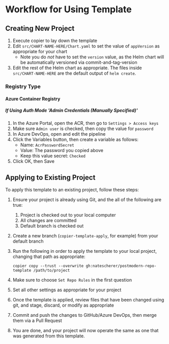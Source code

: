 # Workflow for Using Template

## Creating New Project

1. Execute copier to lay down the template
1. Edit `src/CHART-NAME-HERE/Chart.yaml` to set the value of `appVersion` as appropriate for your chart
    * Note you do *not* have to set the `version` value, as the Helm chart will be automatically versioned via commit-and-tag-version
1. Edit the rest of the Helm chart as appropriate. The files inside `src/CHART-NAME-HERE` are the default output of `helm create`.

### Registry Type

#### Azure Container Registry

##### If Using Auth Mode 'Admin Credentials (Manually Specified)'

1. In the Azure Portal, open the ACR, then go to `Settings > Access keys`
1. Make sure `Admin user` is checked, then copy the value for `password`
1. In Azure DevOps, open and edit the pipeline
1. Click the Variables button, then create a variable as follows:
    * Name: `AcrPasswordSecret`
    * Value: The password you copied above
    * Keep this value secret: `Checked`
1. Click OK, then Save

## Applying to Existing Project

To apply this template to an existing project, follow these steps:

1. Ensure your project is already using Git, and the all of the following are true:
    1. Project is checked out to your local computer
    1. All changes are committed
    1. Default branch is checked out
1. Create a new branch (`copier-template-apply`, for example) from your default branch
1. Run the following in order to apply the template to your local project, changing that path as appropriate:

    ``` shell
    copier copy --trust --overwrite gh:natescherer/postmodern-repo-template /path/to/project
    ```

1. Make sure to choose `Set Repo Rules` in the first question
1. Set all other settings as appropriate for your project
1. Once the template is applied, review files that have been changed using git, and stage, discard, or modify as appropriate
1. Commit and push the changes to GitHub/Azure DevOps, then merge them via a Pull Request
1. You are done, and your project will now operate the same as one that was generated from this template.
